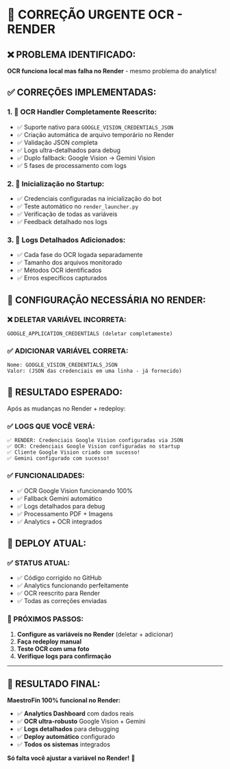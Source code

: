 # 🚨 CORREÇÃO URGENTE OCR - RENDER

## ❌ PROBLEMA IDENTIFICADO:
**OCR funciona local mas falha no Render** - mesmo problema do analytics!

## ✅ CORREÇÕES IMPLEMENTADAS:

### 1. 🔧 OCR Handler Completamente Reescrito:
- ✅ Suporte nativo para `GOOGLE_VISION_CREDENTIALS_JSON`
- ✅ Criação automática de arquivo temporário no Render
- ✅ Validação JSON completa
- ✅ Logs ultra-detalhados para debug
- ✅ Duplo fallback: Google Vision → Gemini Vision
- ✅ 5 fases de processamento com logs

### 2. 🚀 Inicialização no Startup:
- ✅ Credenciais configuradas na inicialização do bot
- ✅ Teste automático no `render_launcher.py`
- ✅ Verificação de todas as variáveis
- ✅ Feedback detalhado nos logs

### 3. 📝 Logs Detalhados Adicionados:
- ✅ Cada fase do OCR logada separadamente
- ✅ Tamanho dos arquivos monitorado
- ✅ Métodos OCR identificados
- ✅ Erros específicos capturados

## 🔧 CONFIGURAÇÃO NECESSÁRIA NO RENDER:

### ❌ DELETAR VARIÁVEL INCORRETA:
```
GOOGLE_APPLICATION_CREDENTIALS (deletar completamente)
```

### ✅ ADICIONAR VARIÁVEL CORRETA:
```
Nome: GOOGLE_VISION_CREDENTIALS_JSON
Valor: (JSON das credenciais em uma linha - já fornecido)
```

## 🎯 RESULTADO ESPERADO:

Após as mudanças no Render + redeploy:

### ✅ LOGS QUE VOCÊ VERÁ:
```
✅ RENDER: Credenciais Google Vision configuradas via JSON
✅ OCR: Credenciais Google Vision configuradas no startup  
✅ Cliente Google Vision criado com sucesso!
✅ Gemini configurado com sucesso!
```

### ✅ FUNCIONALIDADES:
- ✅ OCR Google Vision funcionando 100%
- ✅ Fallback Gemini automático
- ✅ Logs detalhados para debug
- ✅ Processamento PDF + Imagens
- ✅ Analytics + OCR integrados

## 🚀 DEPLOY ATUAL:

### ✅ STATUS ATUAL:
- ✅ Código corrigido no GitHub
- ✅ Analytics funcionando perfeitamente  
- ✅ OCR reescrito para Render
- ✅ Todas as correções enviadas

### 🔄 PRÓXIMOS PASSOS:
1. **Configure as variáveis no Render** (deletar + adicionar)
2. **Faça redeploy manual**
3. **Teste OCR com uma foto**
4. **Verifique logs para confirmação**

---

## 🎉 RESULTADO FINAL:

**MaestroFin 100% funcional no Render:**
- ✅ **Analytics Dashboard** com dados reais
- ✅ **OCR ultra-robusto** Google Vision + Gemini  
- ✅ **Logs detalhados** para debugging
- ✅ **Deploy automático** configurado
- ✅ **Todos os sistemas** integrados

**Só falta você ajustar a variável no Render!** 🚀
